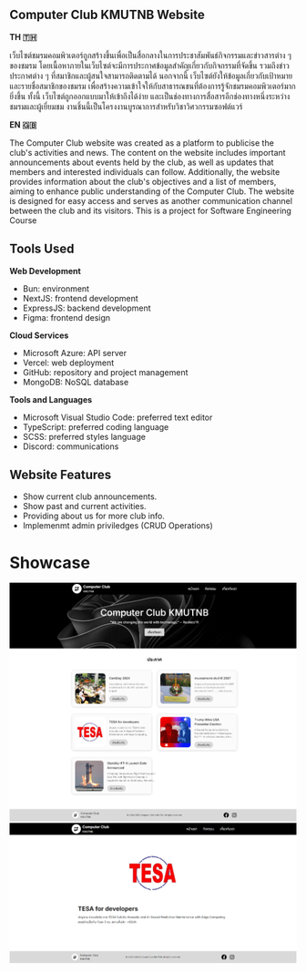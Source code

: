 ## Computer Club KMUTNB Website

**TH 🇹🇭**

เว็บไซต์ชมรมคอมพิวเตอร์ถูกสร้างขึ้นเพื่อเป็นสื่อกลางในการประชาสัมพันธ์กิจกรรมและข่าวสารต่าง ๆ ของชมรม โดยเนื้อหาภายในเว็บไซต์จะมีการประกาศข้อมูลสำคัญเกี่ยวกับกิจกรรมที่จัดขึ้น รวมถึงข่าวประกาศต่าง ๆ ที่สมาชิกและผู้สนใจสามารถติดตามได้ นอกจากนี้ เว็บไซต์ยังให้ข้อมูลเกี่ยวกับเป้าหมาย และรายชื่อสมาชิกของชมรม เพื่อสร้างความเข้าใจให้กับสาธารณชนที่ต้องการรู้จักชมรมคอมพิวเตอร์มากยิ่งขึ้น ทั้งนี้ เว็บไซต์ถูกออกแบบมาให้เข้าถึงได้ง่าย และเป็นช่องทางการสื่อสารอีกช่องทางหนึ่งระหว่างชมรมและผู้เยี่ยมชม
งานชิ้นนี้เป็นโครงงานบูรณาการสำหรับวิชาวิศวกรรมซอฟต์แวร์

**EN 🇬🇧**

The Computer Club website was created as a platform to publicise the club's activities and news. The content on the website includes important announcements about events held by the club, as well as updates that members and interested individuals can follow. Additionally, the website provides information about the club's objectives and a list of members, aiming to enhance public understanding of the Computer Club. The website is designed for easy access and serves as another communication channel between the club and its visitors.
This is a project for Software Engineering Course

## Tools Used
**Web Development**
- Bun: environment
- NextJS: frontend development
- ExpressJS: backend development
- Figma: frontend design

**Cloud Services**
- Microsoft Azure: API server
- Vercel: web deployment
- GitHub: repository and project management
- MongoDB: NoSQL database

**Tools and Languages**
- Microsoft Visual Studio Code: preferred text editor
- TypeScript: preferred coding language
- SCSS: preferred styles language
- Discord: communications

## Website Features
- Show current club announcements.
- Show past and current activities.
- Providing about us for more club info.
- Implemenmt admin priviledges (CRUD Operations)


# Showcase
![alt text](showcase/homepage.png)
![alt text](showcase/news-detail.png)
